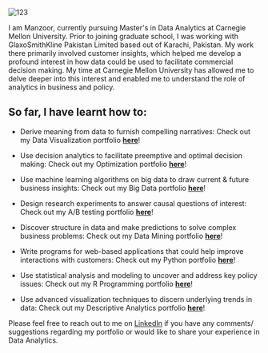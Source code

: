 ![123](https://user-images.githubusercontent.com/93225948/159189980-f66aad3c-1321-4ce8-8944-45b7f8bc5216.jpg)

I am Manzoor, currently pursuing Master's in Data Analytics at Carnegie Mellon University. Prior to joining graduate school, I was working with GlaxoSmithKline Pakistan Limited based out of Karachi, Pakistan. My work there primarily involved customer insights, which helped me develop a profound interest in how data could be used to facilitate commercial decision making. My time at Carnegie Mellon University has allowed me to delve deeper into this interest and enabled me to understand the role of analytics in business and policy. 

## So far, I have learnt how to:

* Derive meaning from data to furnish compelling narratives: Check out my Data Visualization portfolio **[here](https://mhmirza.github.io/DataViz/)**!

* Use decision analytics to facilitate preemptive and optimal decision making: Check out my Optimization portfolio **[here](https://mhmirza.github.io/Optimization/)**!

* Use machine learning algorithms on big data to draw current & future business insights: Check out my Big Data portfolio **[here](https://mhmirza.github.io/BigData/)**!

* Design research experiments to answer causal questions of interest: Check out my A/B testing portfolio **[here](https://mhmirza.github.io/ABTesting/)**!

* Discover structure in data and make predictions to solve complex business problems: Check out my Data Mining portfolio **[here](https://mhmirza.github.io/DataMining/)**!

* Write programs for web-based applications that could help improve interactions with customers: Check out my Python portfolio **[here](https://mhmirza.github.io/PythonProgramming/)**!

* Use statistical analysis and modeling to uncover and address key policy issues: Check out my R Programming portfolio **[here](https://mhmirza.github.io/RAnalytics/)**!

* Use advanced visualization techniques to discern underlying trends in data: Check out my Descriptive Analytics portfolio **[here](https://mhmirza.github.io/DescriptiveAnalytics/)**!

Please feel free to reach out to me on [LinkedIn](https://www.linkedin.com/in/manzoorhassanmirza/) if you have any comments/ suggestions regarding my portfolio or would like to share your experience in Data Analytics.
